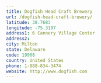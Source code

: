 ```yaml
---
title: Dogfish Head Craft Brewery
url: /dogfish-head-craft-brewery/
latitude: 38.7683
longitude: -75.3107
address1: 6 Cannery Village Center
address2: 
city: Milton
state: Delaware
code: 19968
country: United States
phone: 1-888-834-3474
website: http://www.dogfish.com
---
```


